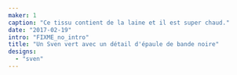 ```yaml
---
maker: 1
caption: "Ce tissu contient de la laine et il est super chaud."
date: "2017-02-19"
intro: "FIXME_no_intro"
title: "Un Sven vert avec un détail d'épaule de bande noire"
designs:
  - "sven"
---
```



